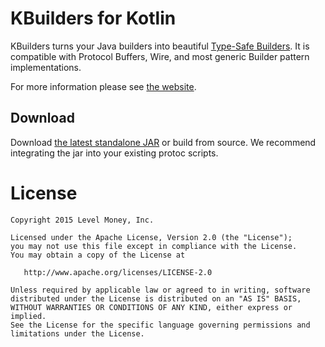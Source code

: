 KBuilders for Kotlin
========

KBuilders turns your Java builders into beautiful [Type-Safe Builders](http://kotlinlang.org/docs/reference/type-safe-builders.html). It is compatible with Protocol Buffers, Wire, and most generic Builder pattern implementations.

For more information please see [the website][1].


Download
--------

Download [the latest standalone JAR][2] or build from source. We recommend integrating the jar into your existing protoc scripts.

License
=======

    Copyright 2015 Level Money, Inc.

    Licensed under the Apache License, Version 2.0 (the "License");
    you may not use this file except in compliance with the License.
    You may obtain a copy of the License at

       http://www.apache.org/licenses/LICENSE-2.0

    Unless required by applicable law or agreed to in writing, software
    distributed under the License is distributed on an "AS IS" BASIS,
    WITHOUT WARRANTIES OR CONDITIONS OF ANY KIND, either express or implied.
    See the License for the specific language governing permissions and
    limitations under the License.


 [1]: http://levelmoney.github.io/kbuilders/
 [2]: https://github.com/Levelmoney/kbuilders/releases/download/1.0/kbuilders.jar
